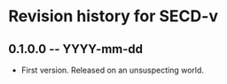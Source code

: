 # Revision history for SECD-v

## 0.1.0.0 -- YYYY-mm-dd

* First version. Released on an unsuspecting world.
